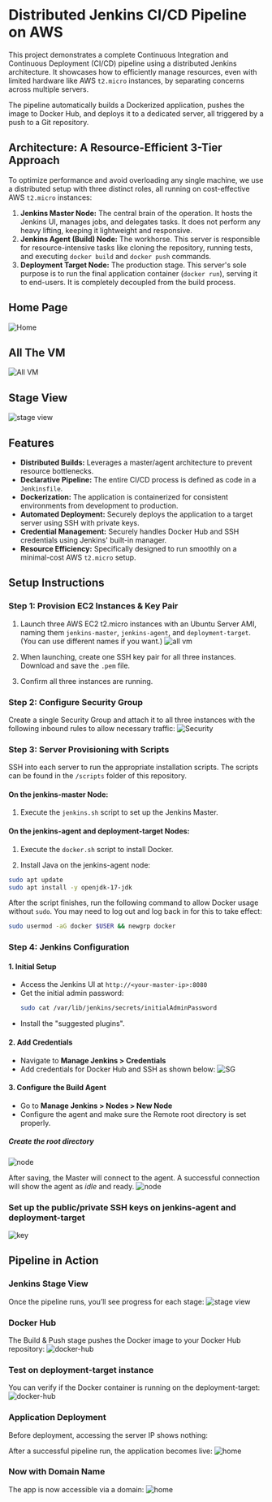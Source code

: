 # Distributed Jenkins CI/CD Pipeline on AWS

This project demonstrates a complete Continuous Integration and Continuous Deployment (CI/CD) pipeline using a distributed Jenkins architecture. It showcases how to efficiently manage resources, even with limited hardware like AWS `t2.micro` instances, by separating concerns across multiple servers.

The pipeline automatically builds a Dockerized application, pushes the image to Docker Hub, and deploys it to a dedicated server, all triggered by a push to a Git repository.

## Architecture: A Resource-Efficient 3-Tier Approach

To optimize performance and avoid overloading any single machine, we use a distributed setup with three distinct roles, all running on cost-effective AWS `t2.micro` instances:

1.  **Jenkins Master Node:** The central brain of the operation. It hosts the Jenkins UI, manages jobs, and delegates tasks. It does not perform any heavy lifting, keeping it lightweight and responsive.
2.  **Jenkins Agent (Build) Node:** The workhorse. This server is responsible for resource-intensive tasks like cloning the repository, running tests, and executing `docker build` and `docker push` commands.
3.  **Deployment Target Node:** The production stage. This server's sole purpose is to run the final application container (`docker run`), serving it to end-users. It is completely decoupled from the build process.

## Home Page 
![Home](./assets/application-home-page.png)

## All The VM
![All VM](./assets/all-vm.png)

## Stage View
![stage view](./assets/jenkins-build.png)

## Features

- **Distributed Builds:** Leverages a master/agent architecture to prevent resource bottlenecks.
- **Declarative Pipeline:** The entire CI/CD process is defined as code in a `Jenkinsfile`.
- **Dockerization:** The application is containerized for consistent environments from development to production.
- **Automated Deployment:** Securely deploys the application to a target server using SSH with private keys.
- **Credential Management:** Securely handles Docker Hub and SSH credentials using Jenkins' built-in manager.
- **Resource Efficiency:** Specifically designed to run smoothly on a minimal-cost AWS `t2.micro` setup.

## Setup Instructions

### Step 1: Provision EC2 Instances & Key Pair

1. Launch three AWS EC2 t2.micro instances with an Ubuntu Server AMI, naming them `jenkins-master`, `jenkins-agent`, and `deployment-target`. (You can use different names if you want.)
   ![all vm](./assets/all-vm.png)

2. When launching, create one SSH key pair for all three instances. Download and save the `.pem` file.

3. Confirm all three instances are running.

### Step 2: Configure Security Group

Create a single Security Group and attach it to all three instances with the following inbound rules to allow necessary traffic:
![Security](./assets/sg.png)

### Step 3: Server Provisioning with Scripts

SSH into each server to run the appropriate installation scripts. The scripts can be found in the `/scripts` folder of this repository.

#### On the jenkins-master Node:

1. Execute the `jenkins.sh` script to set up the Jenkins Master.

#### On the jenkins-agent and deployment-target Nodes:

1. Execute the `docker.sh` script to install Docker.

2. Install Java on the jenkins-agent node:

```sh
sudo apt update
sudo apt install -y openjdk-17-jdk
```

After the script finishes, run the following command to allow Docker usage without `sudo`. You may need to log out and log back in for this to take effect:

```sh
sudo usermod -aG docker $USER && newgrp docker
```

### Step 4: Jenkins Configuration

#### 1. Initial Setup

- Access the Jenkins UI at `http://<your-master-ip>:8080`
- Get the initial admin password:
  ```sh
  sudo cat /var/lib/jenkins/secrets/initialAdminPassword
  ```
- Install the "suggested plugins".

#### 2. Add Credentials

- Navigate to **Manage Jenkins > Credentials**
- Add credentials for Docker Hub and SSH as shown below:
  ![SG](./assets/sg.png)

#### 3. Configure the Build Agent

- Go to **Manage Jenkins > Nodes > New Node**
- Configure the agent and make sure the Remote root directory is set properly.

##### Create the root directory
![node](./assets/root-jenins-node.png)

After saving, the Master will connect to the agent. A successful connection will show the agent as *idle* and ready.
![node](./assets/added-the-node.png)

### Set up the public/private SSH keys on jenkins-agent and deployment-target
![key](./assets/setup-key.png)

## Pipeline in Action

### Jenkins Stage View

Once the pipeline runs, you’ll see progress for each stage:
![stage view](./assets/jenkins-build.png)

### Docker Hub

The Build & Push stage pushes the Docker image to your Docker Hub repository:
![docker-hub](./assets/docker-hub.png)

### Test on deployment-target instance

You can verify if the Docker container is running on the deployment-target:
![docker-hub](./assets/test-deploy-vm.png)

### Application Deployment

Before deployment, accessing the server IP shows nothing:

After a successful pipeline run, the application becomes live:
![home](./assets/before-home.png)

### Now with Domain Name

The app is now accessible via a domain:
![home](./assets/application-home-page.png)
